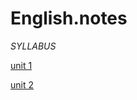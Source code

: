 # English.notes


*SYLLABUS*

[unit 1](https://github.com/Japmankaur/english.notes/blob/main/unit%201.md)

[unit 2](https://github.com/Japmankaur/english.notes/blob/main/unit%202.md)








